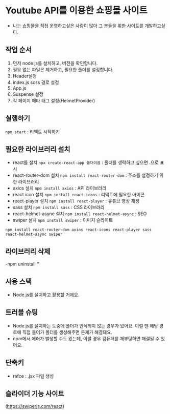 # Youtube API를 이용한 쇼핑몰 사이트
- 나는 쇼핑물을 직접 운영하고싶은 사람이 많아 그 분들을 위한 사이트를 개발하고싶다.

## 작업 순서
1. 먼저 node.js를 설치하고, 버전을 확인합니다.
2. 필요 없는 파일은 제거하고, 필요한 폴더를 설정합니다.
3. Header설정
4. index.js scss 경로 설정
5. App.js
6. Suspense 설정
7. 각 페이지 메타 태그 설정(HelmetProvider)

## 실행하기
`npm start` : 리액트 시작하기

## 필요한 라이브러리 설치
- react를 설치 `npx create-react-app 폴더이름` : 폴더를 생략하고 싶으면 .으로 표시
- react-router-dom 설치 `npm install react-router-dom` : 주소를 설정하기 위한 라이브러리
- axios 설치 `npm install axios` : API 라이브러리
- react icon 설치 `npm install react-icons` : 리액트에 필요한 아이콘 
- react-player 설치 `npm install react-player` : 유튜브 영상 재생
- sass 설치 `npm install sass` : CSS 라이브러리
- react-helmet-asyne 설치 `npm install react-helmet-async` : SEO
- swiper 설치 `npm install swiper` : 이미지 슬라이트

````
npm install react-router-dom axios react-icons react-player sass react-helmet-async swiper
````

## 라이브러리 삭제
-npm uninstall ''

## 사용 스택
- Node.js를 설치하고 활용할 거에요.

## 트러블 슈팅
- Node.js를 설치하는 도중에 폴더가 인식되지 않는 경우가 있어요. 이럴 땐 해당 경로에 직접 들어가 폴더를 생성해주면 문제가 해결돼요.
- npm에서 에러가 발생할 수도 있는데, 이럴 경우 컴퓨터를 재부팅하면 해결될 수 있어요.

## 단축키
- rafce : .jsx 파일 생성

## 슬라이더 기능 사이트
(https://swiperjs.com/react)
